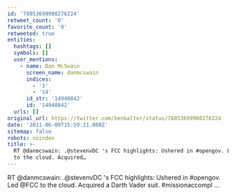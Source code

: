 ```yaml
---
id: '78853699908276224'
retweet_count: '0'
favorite_count: '0'
retweeted: true
entities:
  hashtags: []
  symbols: []
  user_mentions:
    - name: Dan McSwain
      screen_name: danmcswain
      indices:
        - '3'
        - '14'
      id_str: '14940842'
      id: '14940842'
  urls: []
original_url: https://twitter.com/benbalter/status/78853699908276224
date: '2011-06-09T15:59:21.000Z'
sitemap: false
robots: noindex
title: >-
  RT @danmcswain: .@stevenvDC 's FCC highlights: Ushered in #opengov. Led @FCC 
  to the cloud. Acquired…
---
```


RT @danmcswain: .@stevenvDC 's FCC highlights: Ushered in #opengov. Led @FCC  to the cloud. Acquired a Darth Vader suit. #missionaccompl ...